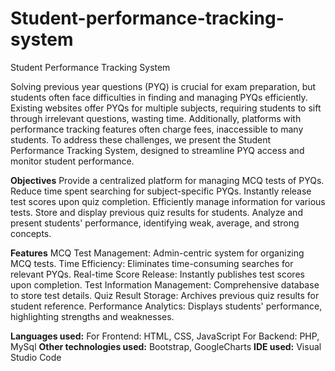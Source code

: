# Student-performance-tracking-system

Student Performance Tracking System

Solving previous year questions (PYQ) is crucial for exam preparation, but students often face difficulties in finding and managing PYQs efficiently. Existing websites offer PYQs for multiple subjects, requiring students to sift through irrelevant questions, wasting time. Additionally, platforms with performance tracking features often charge fees, inaccessible to many students. To address these challenges, we present the Student Performance Tracking System, designed to streamline PYQ access and monitor student performance.

**Objectives**
Provide a centralized platform for managing MCQ tests of PYQs.
Reduce time spent searching for subject-specific PYQs.
Instantly release test scores upon quiz completion.
Efficiently manage information for various tests.
Store and display previous quiz results for students.
Analyze and present students' performance, identifying weak, average, and strong concepts.

**Features**
MCQ Test Management:  Admin-centric system for organizing MCQ tests.
Time Efficiency: Eliminates time-consuming searches for relevant PYQs.
Real-time Score Release: Instantly publishes test scores upon completion.
Test Information Management: Comprehensive database to store test details.
Quiz Result Storage: Archives previous quiz results for student reference.
Performance Analytics: Displays students' performance, highlighting strengths and weaknesses.

**Languages used:**
For Frontend: HTML, CSS, JavaScript
For Backend: PHP, MySql
**Other technologies used:** Bootstrap, GoogleCharts
**IDE used:** Visual Studio Code



